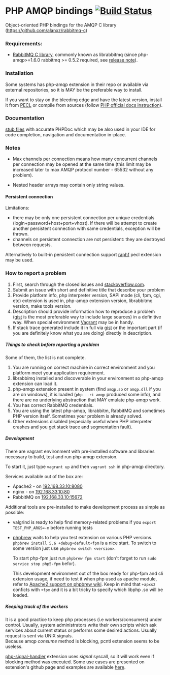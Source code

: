 # PHP AMQP bindings [![Build Status](https://secure.travis-ci.org/pdezwart/php-amqp.png)](http://travis-ci.org/pdezwart/php-amqp)

Object-oriented PHP bindings for the AMQP C library (https://github.com/alanxz/rabbitmq-c)


### Requirements:

 - [RabbitMQ C library](https://github.com/alanxz/rabbitmq-c), commonly known as librabbitmq (since php-amqp>=1.6.0  rabbitmq >= 0.5.2 required, see [release note](http://pecl.php.net/package/amqp/1.6.0)).

### Installation
 
 Some systems has php-amqp extension in their repo or available via external repositories, so it is MAY be the preferable way to install.
 
 If you want to stay on the bleeding edge and have the latest version, install it from [PECL](http://pecl.php.net/package/amqp) or compile from sources (follow [PHP official docs instruction](http://us1.php.net/manual/en/install.pecl.phpize.php)).

### Documentation

[stub files](https://github.com/pdezwart/php-amqp/tree/master/stubs) with accurate PHPDoc which may be also used in your IDE for code completion, navigation and documentation in-place.

### Notes

  - Max channels per connection means how many concurrent channels per connection may be opened at the same time
    (this limit may be increased later to max AMQP protocol number - 65532 without any problem).

  - Nested header arrays may contain only string values.

#### Persistent connection

  Limitations:

  - there may be only one persistent connection per unique credentials (login+password+host+port+vhost).
    If there will be attempt to create another persistent connection with same credentials, exception will be thrown.
  - channels on persistent connection are not persistent: they are destroyed between requests.

  Alternatively to built-in persistent connection support [raphf](http://pecl.php.net/package/raphf) pecl extension may be used.

### How to report a problem
 
 1. First, search through the closed issues and [stackoverflow.com](stackoverflow.com).
 3. Submit an issue with short and definitive title that describe your problem
 4. Provide platform info, php interpreter version, SAPI mode (cli, fpm, cgi, etc) extension is used in, php-amqp extension version, librabbitmq version, make tools version.
 5. Description should provide information how to reproduce a problem ([gist](https://gist.github.com/) is the most preferable way to include large sources) in a definitive way. When special environment [Vagrant](http://www.vagrantup.com/) may be in handy.
 6. If stack trace generated include it in full via [gist](https://gist.github.com/) or the important part (if you are definitely know what you are doing) directly in description.
 
##### Things to check before reporting a problem

 Some of them, the list is not complete.

 1. You are running on correct machine in correct environment and you platform meet your application requirement.
 2. librabbimq installed and discoverable in your environment so php-amqp extension can load it.
 3. php-amqp extension present in system (find `amqp.so` or `amqp.dll` if you are on windows), it is loaded (`php --ri amqp` produced some info), and there are no underlying abstraction that MAY emulate php-amqp work.
 5. You has correct RabbitMQ credentials.
 6. You are using the latest php-amqp, librabbitm, RabbitMQ and sometimes PHP version itself. Sometimes your problem is already solved.
 7. Other extensions disabled (especially useful when PHP interpreter crashes and you get stack trace and segmentation fault).


##### Development

 There are vagrant environment with pre-installed software and libraries necessary to build, test and run php-amqp extension.

 To start it, just type `vagrant up` and then `vagrant ssh` in php-amqp directory.

 Services available out of the box are:

 - Apache2 - on [192.168.33.10:8080](http://192.168.33.10:8080)
 - nginx - on [192.168.33.10:80](http://192.168.33.10:80)
 - RabbitMQ on [192.168.33.10:15672](http://192.168.33.10:15672/#/login/guest/guest)

 Additional tools are pre-installed to make development process as simple as possible:

 - valgrind is ready to help find memory-related problems if you `export TEST_PHP_ARGS=-m` before running tests
 - [phpbrew](https://github.com/phpbrew/phpbrew) waits to help you test extension on various PHP versions.
   `phpbrew install 5.6 +debug+default+fpm` is a nice start. To switch to some version just use `phpbrew switch <version>`.

   To start php-fpm just run `phpbrew fpm start` (don't forget to run `sudo service stop php5-fpm` befor).

   This development environment out of the box ready for php-fpm and cli extension usage, if need to test it when php
   used as apache module, refer to [Apache2 support on phpbrew wiki](https://github.com/phpbrew/phpbrew/wiki/Cookbook#apache2-support).
   Keep in mind that `+apxs2` conficts with `+fpm` and it is a bit tricky to specify which libphp .so will be loaded.

##### Keeping track of the workers
 It is a good practice to keep php processes (i.e workers/consumers) under control. Usually, system administrators write their own scripts which ask services about current status or performs some desired actions. Usually request is sent via UNIX signals.<br />
 Because amqp <i>consume</i> method is blocking, pcntl extension seems to be useless.
 
 [php-signal-handler](https://github.com/RST-com-pl/php-signal-handler) extension uses <i>signal</i> syscall, so it will work even if blocking method was executed.
 Some use cases are presented on extension's github page and examples are available [here](https://github.com/pdezwart/php-amqp/pull/89).
